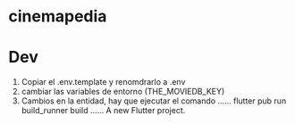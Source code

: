 # cinemapedia
# Dev
1. Copiar el .env.template y renomdrarlo a .env
2. cambiar las variables de entorno (THE_MOVIEDB_KEY)
3. Cambios en la entidad, hay que ejecutar el comando 
......
flutter pub run build_runner build
......
A new Flutter project.
